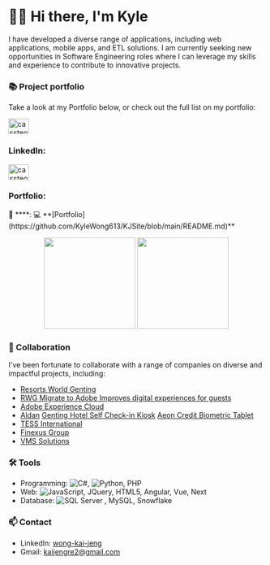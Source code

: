 # 🙋‍♂️ Hi there, I'm Kyle

I have developed a diverse range of applications, including web applications, mobile apps, and ETL solutions. 
I am currently seeking new opportunities in Software Engineering roles where I can leverage my skills and experience to contribute to innovative projects.


### 📚 Project portfolio

Take a look at my Portfolio below, or check out the full list on my portfolio:
<p align="left">
  <a href="https://linkedin.com/in/wong-kai-jeng" target="_blank">
    <img align="center" src="https://raw.githubusercontent.com/rahuldkjain/github-profile-readme-generator/master/src/images/icons/Social/linked-in-alt.svg" alt="cassteow" height="30" width="40" />
  </a>
  <a href="https://github.com/KyleWong613/KJSite/blob/main/README.md"></a>
</p>


<h3 align="left">LinkedIn:</h3>
<p align="left">
<a href="https://linkedin.com/in/cassteow" target="blank"><img align="center" src="https://raw.githubusercontent.com/rahuldkjain/github-profile-readme-generator/master/src/images/icons/Social/linked-in-alt.svg" alt="cassteow" height="30" width="40" /></a>
</p>
<h3 align="left">Portfolio:</h3>
🔗 ****: 💻 **[Portfolio](https://github.com/KyleWong613/KJSite/blob/main/README.md)**

<p align="center">
  <img src="https://github-readme-stats.vercel.app/api?username=kylewong613&count_private=true&show_icons=true&theme=catppuccin_latte&hide=issues,contribs&line_height=24" height="180">
  <img src="https://github-readme-stats.vercel.app/api/top-langs/?username=KyleWong613&layout=compact&theme=catppuccin_latte&line_height=25" height="180">
</p>


### 👯 Collaboration

I've been fortunate to collaborate with a range of companies on diverse and impactful projects, including:
- [Resorts World Genting](https://www.rwgenting.com/)
- [RWG Migrate to Adobe Improves digital experiences for guests](https://business.adobe.com/customer-success-stories/genting-malaysia-case-study.html)
- [Adobe Experience Cloud](https://business.adobe.com/sg/products/experience-manager/adobe-experience-manager.html)
- [Aldan](https://www.aldantechnology.com/products--solutions.html)
      [Genting Hotel Self Check-in Kiosk](https://www.aldantechnology.com/uploads/1/4/8/3/148341329/c.jpg)
      [Aeon Credit Biometric Tablet](https://www.aldantechnology.com/uploads/1/4/8/3/148341329/recardingkiosk_orig.png)
- [TESS International](https://www.tessinternational.com/)
- [Finexus Group](https://www.finexusgroup.com/) 
- [VMS Solutions](https://www.vms-solutions.com/en/index.php)


### 🛠️ Tools

- Programming: ![C#](https://img.shields.io/badge/-C%23-239120?logo=c-sharp&logoColor=white&style=flat-square), ![Python](https://img.shields.io/badge/-Python-3776AB?logo=python&logoColor=white&style=flat-square), PHP
- Web: ![JavaScript](https://img.shields.io/badge/JavaScript-yellow), JQuery, HTML5, Angular, Vue, Next
- Database: ![SQL Server](https://img.shields.io/badge/SQL_Server-blue?logo=microsoftsqlserver)
, MySQL, Snowflake



### 📫 Contact
- LinkedIn: [wong-kai-jeng](https://www.linkedin.com/in/wong-kai-jeng/)
- Gmail: kaijengre2@gmail.com

<!--
**KyleWong613/KyleWong613** is a ✨ _special_ ✨ repository because its `README.md` (this file) appears on your GitHub profile.

Here are some ideas to get you started:

- 🔭 I’m currently working on ...
- 🌱 I’m currently learning ...
- 👯 I’m looking to collaborate on ...
- 🤔 I’m looking for help with ...
- 💬 Ask me about ...
- 📫 How to reach me: ...
- 😄 Pronouns: ...
- ⚡ Fun fact: ...
-->
